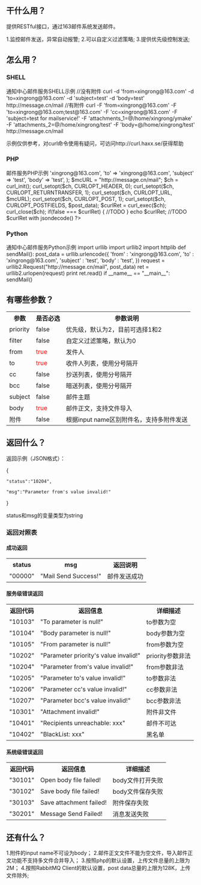 <h2>干什么用？</h2>

提供RESTful接口，通过163邮件系统发送邮件。

1.监控邮件发送，异常自动报警;
2.可以自定义过滤策略;
3.提供优先级控制发送;

<h2>怎么用？</h2>

<h3>SHELL</h3>
通知中心邮件服务SHELL示例
//没有附件
curl -d 'from=xingrong@163.com' -d 'to=xingrong@163.com' -d 'subject=test' -d 'body=<body>test</body>' http://message.cn/mail
//有附件
curl -F 'from=xingrong@163.com' -F 'to=xingrong@163.com;test@163.com' -F 'cc=xingrong@163.com' -F 'subject=test for mailservice!' -F 'attachments_1=@/home/xingrong/ymake' -F 'attachments_2=@/home/xingrong/test' -F 'body=@/home/xingrong/test' http://message.cn/mail

示例仅供参考，对curl命令使用有疑问，可访问http://curl.haxx.se/获得帮助

<h3>PHP</h3>
邮件服务PHP示例
<?php
$post_data = array(
    'from' => 'xingrong@163.com',
    'to' => 'xingrong@163.com',
    'subject' => 'test',
    'body' => '<body>test</body>',
    );
$mcURL = "http://message.cn/mail";
$ch = curl_init();
curl_setopt($ch, CURLOPT_HEADER, 0);
curl_setopt($ch, CURLOPT_RETURNTRANSFER, 1);
curl_setopt($ch, CURLOPT_URL, $mcURL);
curl_setopt($ch, CURLOPT_POST, 1);
curl_setopt($ch, CURLOPT_POSTFIELDS, $post_data);
$curlRet = curl_exec($ch);
curl_close($ch);
if(false === $curlRet) {
    //TODO
}
echo $curlRet;
//TODO $curlRet with jsondecode()
?>

<h3>Python</h3>
通知中心邮件服务Python示例
import urllib
import urllib2
import httplib
def sendMail():
    post_data = urllib.urlencode({
      'from' : 'xingrong@163.com',
      'to' : 'xingrong@163.com',
      'subject' : 'test',
      'body' : '<body>test</body>',
      })
    request = urllib2.Request("http://message.cn/mail", post_data)
    ret = urllib2.urlopen(request)
    print ret.read()
if __name__ == "__main__":
    sendMail()

<h2>有哪些参数？</h2>

<table class="confluenceTable">
<tbody>
<tr>
<th class="confluenceTh">参数</th>
<th class="confluenceTh">是否必选</th>
<th class="confluenceTh">参数说明</th>
</tr>
<tr>
<td colspan="1" class="confluenceTd">priority</td>
<td colspan="1" class="confluenceTd">false</td>
<td colspan="1" class="confluenceTd">优先级，默认为2，目前可选择1和2</td>
</tr>
<tr>
<td colspan="1" class="confluenceTd">filter</td>
<td colspan="1" class="confluenceTd">false</td>
<td colspan="1" class="confluenceTd">自定义过滤策略，默认为0</td>
</tr>
<tr>
<td class="confluenceTd">from</td>
<td class="confluenceTd"><span style="color: rgb(255,0,0);">true</span></td>
<td class="confluenceTd">发件人</td>
</tr>
<tr>
<td colspan="1" class="confluenceTd">to</td>
<td colspan="1" class="confluenceTd"><span style="color: rgb(255,0,0);">true</span></td>
<td colspan="1" class="confluenceTd">收件人列表，使用分号隔开</td>
</tr>
<tr>
<td colspan="1" class="confluenceTd">cc</td>
<td colspan="1" class="confluenceTd">false</td>
<td colspan="1" class="confluenceTd">抄送列表，使用分号隔开</td>
</tr>
<tr>
<td colspan="1" class="confluenceTd">bcc</td>
<td colspan="1" class="confluenceTd">false</td>
<td colspan="1" class="confluenceTd">暗送列表，使用分号隔开</td>
</tr>
<tr>
<td colspan="1" class="confluenceTd">subject</td>
<td colspan="1" class="confluenceTd">false</td>
<td colspan="1" class="confluenceTd">邮件主题</td>
</tr>
<tr>
<td colspan="1" class="confluenceTd">body</td>
<td colspan="1" class="confluenceTd"><span style="color: rgb(255,0,0);">true</span></td>
<td colspan="1" class="confluenceTd">邮件正文，支持文件导入</td>
</tr>
<tr>
<td colspan="1" class="confluenceTd">附件</td>
<td colspan="1" class="confluenceTd">false</td>
<td colspan="1" class="confluenceTd">根据input name区别附件名，支持多附件发送</td>
</tr>
</tbody>
</table>

<h2>返回什么？</h2>

返回示例（JSON格式）：

{

    "status":"10204",

    "msg":"Parameter from's value invalid!"

}

status和msg的变量类型为string

<h3>返回对照表</h3>

<h4>成功返回</h4>

<table class="confluenceTable">
<tbody>
<tr>
<th class="confluenceTh">status</th>
<th class="confluenceTh">msg</th>
<th class="confluenceTh">返回说明</th>
</tr>
<tr>
<td class="confluenceTd">&quot;00000&quot;</td>
<td class="confluenceTd">&quot;Mail Send Success!&quot;</td>
<td class="confluenceTd">邮件发送成功</td>
</tr>
</tbody>
</table>

<h4>服务级错误返回</h4>

<table class="confluenceTable">
<tbody>
<tr>
<th class="confluenceTh">返回代码</th>
<th class="confluenceTh">返回信息</th>
<th class="confluenceTh">详细描述</th>
</tr>
<tr>
<td class="confluenceTd">&quot;10103&quot;</td>
<td class="confluenceTd">&quot;To parameter is null!&quot;</td>
<td class="confluenceTd">to参数为空</td>
</tr>
<tr>
<td colspan="1" class="confluenceTd">&quot;10104&quot;</td>
<td colspan="1" class="confluenceTd">&quot;Body parameter is null!&quot;</td>
<td colspan="1" class="confluenceTd">body参数为空</td>
</tr>
<tr>
<td colspan="1" class="confluenceTd">&quot;10105&quot;</td>
<td colspan="1" class="confluenceTd">&quot;From parameter is null!&quot;</td>
<td colspan="1" class="confluenceTd">from参数为空</td>
</tr>
<tr>
<td colspan="1" class="confluenceTd">&quot;10202&quot;</td>
<td colspan="1" class="confluenceTd">&quot;Parameter priority's value invalid!&quot;</td>
<td colspan="1" class="confluenceTd">priority参数非法</td>
</tr>
<tr>
<td colspan="1" class="confluenceTd">&quot;10204&quot;</td>
<td colspan="1" class="confluenceTd">&quot;Parameter from's value invalid!&quot;</td>
<td colspan="1" class="confluenceTd">from参数非法</td>
</tr>
<tr>
<td colspan="1" class="confluenceTd">&quot;10205&quot;</td>
<td colspan="1" class="confluenceTd">&quot;Parameter to's value invalid!&quot;</td>
<td colspan="1" class="confluenceTd">to参数非法</td>
</tr>
<tr>
<td colspan="1" class="confluenceTd">&quot;10206&quot;</td>
<td colspan="1" class="confluenceTd">&quot;Parameter cc's value invalid!&quot;</td>
<td colspan="1" class="confluenceTd">cc参数非法</td>
</tr>
<tr>
<td colspan="1" class="confluenceTd">&quot;10207&quot;</td>
<td colspan="1" class="confluenceTd">&quot;Parameter bcc's value invalid!&quot;</td>
<td colspan="1" class="confluenceTd">bcc参数非法</td>
</tr>
<tr>
<td colspan="1" class="confluenceTd">&quot;10301&quot;</td>
<td colspan="1" class="confluenceTd">&quot;Attachment invalid!&quot;</td>
<td colspan="1" class="confluenceTd">附件非文件</td>
</tr>
<tr>
<td colspan="1" class="confluenceTd">&quot;10401&quot;</td>
<td colspan="1" class="confluenceTd">&quot;Recipients unreachable: xxx&quot;</td>
<td colspan="1" class="confluenceTd">邮件不可达</td>
</tr>
<tr>
<td colspan="1" class="confluenceTd">&quot;10402&quot;</td>
<td colspan="1" class="confluenceTd">&quot;BlackList: xxx&quot;</td>
<td colspan="1" class="confluenceTd">黑名单</td>
</tr>
</tbody>
</table> 

<h4>系统级错误返回</h4>

<table class="confluenceTable">
<tbody>
<tr>
<th class="confluenceTh">返回代码</th>
<th class="confluenceTh">返回信息</th>
<th class="confluenceTh">详细描述</th>
</tr>
<tr>
<td class="confluenceTd">&quot;30101&quot;</td>
<td class="confluenceTd">Open body file failed!</td>
<td class="confluenceTd">body文件打开失败</td>
</tr>
<tr>
<td colspan="1" class="confluenceTd">&quot;30102&quot;</td>
<td colspan="1" class="confluenceTd">Save body file failed!</td>
<td colspan="1" class="confluenceTd">body文件保存失败</td>
</tr>
<tr>
<td colspan="1" class="confluenceTd">&quot;30103&quot;</td>
<td colspan="1" class="confluenceTd">Save attachment failed!</td>
<td colspan="1" class="confluenceTd">附件保存失败</td>
</tr>
<tr>
<td colspan="1" class="confluenceTd">&quot;30201&quot;</td>
<td colspan="1" class="confluenceTd">Message Send Failed!</td>
<td colspan="1" class="confluenceTd">消息发送失败</td>
</tr>
</tbody>
</table>

<h2>还有什么？</h2>

1.附件的input name不可设为body；
2.邮件正文文件不能为空文件，导入邮件正文功能不支持多文件合并导入；
3.按照php的默认设置，上传文件总量的上限为2M；
4.按照RabbitMQ Client的默认设置，post data总量的上限为128K，上传文件除外;
